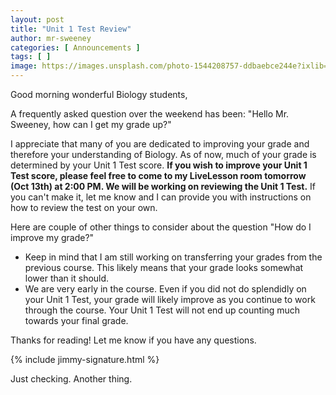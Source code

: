 ```yaml
---
layout: post
title: "Unit 1 Test Review"
author: mr-sweeney
categories: [ Announcements ]
tags: [ ]
image: https://images.unsplash.com/photo-1544208757-ddbaebce244e?ixlib=rb-1.2.1&ixid=eyJhcHBfaWQiOjEyMDd9&auto=format&fit=crop&w=375&q=80
---
```


Good morning wonderful Biology students,

A frequently asked question over the weekend has been: "Hello Mr. Sweeney, how can I get my grade up?"

I appreciate that many of you are dedicated to improving your grade and therefore your understanding of Biology. As of now, much of your grade is determined by your Unit 1 Test score. **If you wish to improve your Unit 1 Test score, please feel free to come to my LiveLesson room tomorrow (Oct 13th) at 2:00 PM. We will be working on reviewing the Unit 1 Test.** If you can't make it, let me know and I can provide you with instructions on how to review the test on your own.

Here are couple of other things to consider about the question "How do I improve my grade?"

- Keep in mind that I am still working on transferring your grades from the previous course. This likely means that your grade looks somewhat lower than it should.
- We are very early in the course. Even if you did not do splendidly on your Unit 1 Test, your grade will likely improve as you continue to work through the course. Your Unit 1 Test will not end up counting much towards your final grade.

Thanks for reading! Let me know if you have any questions. 

{% include jimmy-signature.html %}

Just checking. Another thing.